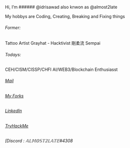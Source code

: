 Hi, I’m ###### @idrisawad also knwon as @almost2late

My hobbys are Coding, Creating, Breaking and Fixing things

###### Former:
Tattoo Artist
Grayhat - Hacktivist
剛柔流 Sempai

###### Todays:

CEH/CISM/CISSP/CHFI
AI/WEB3/Blockchain Enthusiasst

###### [Mail](mailto:idris-awad@outlook.com)
###### [My Forks](https://github.com/almost2late)
###### [LinkedIn](https://www.linkedin.com/in/idrisawad1338)
###### [TryHackMe](https://tryhackme.com/p/AlmostTooLate)
###### [Discord : 𝔸𝕃𝕄𝕆𝕊𝕋𝟚𝕃𝔸𝕋𝔼#4308

